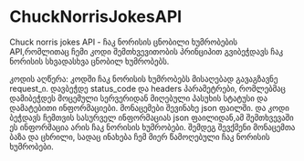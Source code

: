 # ChuckNorrisJokesAPI
Chuck norris jokes API - ჩაკ ნორისის ცნობილი ხუმრობების API,რომლითაც ჩემი კოდი შემთხვევითობის პრინციპით გვიბეჭდავს ჩაკ ნორისის სხვადასხვა ცნობილ ხუმრობებს. 

  კოდის აღწერა: კოდში ჩაკ ნორისის ხუმრობებს მისაღებად გავაგზავნე request_ი. დავბეჭდე status_code და headers პარამეტრები, რომლებმაც დამიბეჭდეს მოცემული სერვერიდან მიღებული პასუხის სტატუსი და დამატებითი ინფორმაციები. მონაცემები შევინახე json ფაილში. და კოდი ბეჭდავს ჩემთვის სასურველ ინფორმაციას json ფაილიდან,ამ შემთხვევაში ეს ინფორმაცია არის ჩაკ ნორისის ხუმრობები. შემდეგ შევქმენი მონაცემთა ბაზა და ცხრილი, სადაც ინახება ჩემ მიერ წამოღებული ჩაკ ნორისის ხუმრობები.
